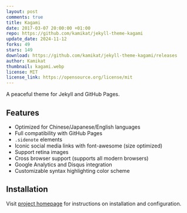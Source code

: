 ```yaml
---
layout: post
comments: true
title: Kagami
date: 2017-03-07 20:00:00 +01:00
repo: https://github.com/kamikat/jekyll-theme-kagami
update_date: 2024-11-12
forks: 49
stars: 149
download: https://github.com/kamikat/jekyll-theme-kagami/releases
author: Kamikat
thumbnail: kagami.webp
license: MIT
license_link: https://opensource.org/license/mit
---
```


A peaceful theme for Jekyll and GitHub Pages.

## Features

* Optimized for Chinese/Japanese/English languages
* Full compatibility with GitHub Pages
* `.sidenote` elements
* Iconic social media links with font-awesome (size optimized)
* Support retina images
* Cross browser support (supports all modern browsers)
* Google Analytics and Disqus integration
* Customizable syntax highlighting color scheme

## Installation

Visit [project homepage][project-home] for instructions on installation and configuration.

[project-home]: https://github.com/kamikat/jekyll-theme-kagami
